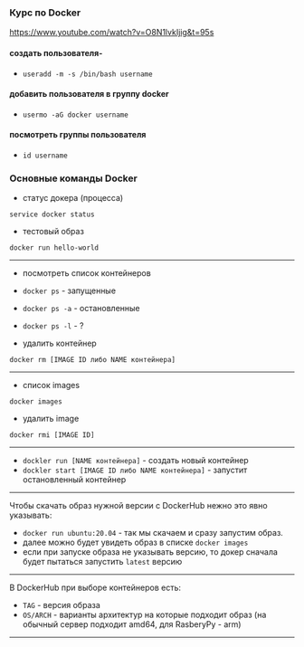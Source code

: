 ### Курс по Docker
https://www.youtube.com/watch?v=O8N1lvkIjig&t=95s


#### создать пользователя-
- `useradd -m -s /bin/bash username`

#### добавить пользователя в группу docker
- `usermo -aG docker username`

#### посмотреть группы пользователя
- `id username`



### Основные команды Docker

- статус докера (процесса)
````
service docker status
````

- тестовый образ
````
docker run hello-world
````
---
- посмотреть список контейнеров

- `docker ps`    - запущенные
- `docker ps -a` - остановленные
- `docker ps -l` - ?
- удалить контейнер
````
docker rm [IMAGE ID либо NAME контейнера]
````
---
- список images 
````
docker images
````
- удалить image
````
docker rmi [IMAGE ID]
````
---
- `dockler run [NAME контейнера]` - создать новый контейнер
- `dockler start [IMAGE ID либо NAME контейнера]` - запустит остановленный контейнер
---

Чтобы скачать образ нужной версии с DockerHub нежно это явно указывать:

- `docker run ubuntu:20.04` - так мы скачаем и сразу запустим образ.
- далее можно будет увидеть образ в списке `docker images`
- если при запуске образа не указывать версию, то докер сначала будет пытаться запустить `latest` версию
---

В DockerHub при выборе контейнеров есть:
- `TAG` - версия образа
- `OS/ARCH` - варианты архитектур на которые подходит образ (на обычный сервер подходит amd64, для RasberyPy - arm)
---

